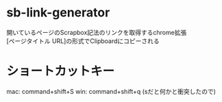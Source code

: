 # sb-link-generator  
開いているページのScrapbox記法のリンクを取得するchrome拡張  
[ページタイトル URL]の形式でClipboardにコピーされる  

# ショートカットキー
mac: command+shift+S
win: command+shift+q (sだと何かと衝突したので)
